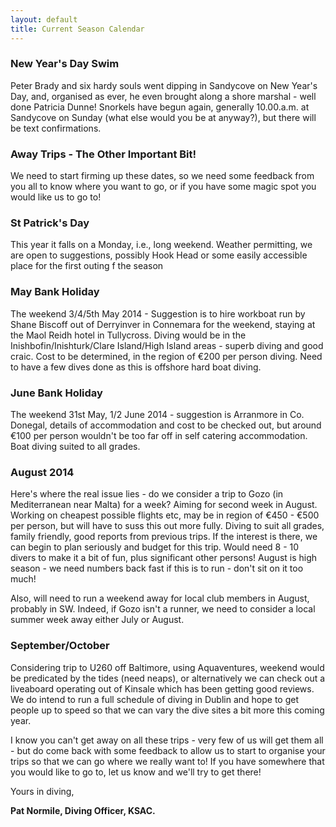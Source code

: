 ```yaml
---
layout: default
title: Current Season Calendar
---
```


### New Year's Day Swim
Peter Brady and six hardy souls went dipping in Sandycove on New Year's Day, and, organised as ever, he even brought along a shore marshal - well done Patricia Dunne! Snorkels have begun again, generally 10.00.a.m. at Sandycove on Sunday (what else would you be at anyway?), but there will be text confirmations.

### Away Trips - The Other Important Bit!
We need to start firming up these dates, so we need some feedback from you all to know where you want to go, or if you have some magic spot you would like us to go to!

### St Patrick's Day
This year it falls on a Monday, i.e., long weekend. Weather permitting, we are open to suggestions, possibly Hook Head or some easily accessible place for the first outing f the season

### May Bank Holiday
The weekend 3/4/5th May 2014 - Suggestion is to hire workboat run by Shane Biscoff out of Derryinver in Connemara for the weekend, staying at the Maol Reidh hotel in Tullycross.  Diving would be in the Inishbofin/Inishturk/Clare Island/High Island areas - superb diving and good craic. Cost to be determined, in the region of &euro;200 per person diving.  Need to have a few dives done as this is offshore hard boat diving.

### June Bank Holiday
The weekend  31st May, 1/2 June 2014 - suggestion is Arranmore in Co. Donegal, details of accommodation and cost to be checked out, but around &euro;100 per person wouldn't be too far off in self catering accommodation. Boat diving suited to all grades.

### August 2014
Here's where the real issue lies - do we consider a trip to Gozo (in Mediterranean near Malta) for a week? Aiming for second week in August.  Working on cheapest possible flights etc, may be in region of &euro;450 - &euro;500 per person, but will have to suss this out more fully. Diving to suit all grades, family friendly, good reports from previous trips.  If the interest is there, we can begin to plan seriously and budget for this trip.  Would need 8 - 10 divers to make it a bit of fun, plus significant other persons! August is high season - we need numbers back fast if this is to run - don't sit on it too much!

Also, will need to run a weekend away for local club members in August, probably in SW. Indeed, if Gozo isn't a runner, we need to consider a local summer week away either July or August.

### September/October
Considering trip to U260 off Baltimore, using Aquaventures, weekend would be predicated by the tides (need neaps), or alternatively we can check out a liveaboard operating out of Kinsale which has been getting good reviews.  We do intend to run a full schedule of diving in Dublin and hope to get people up to speed so that we can vary the dive sites a bit more this coming year.

I know you can't get away on all these trips - very few of us will get them all - but do come back with some feedback to allow us to start to organise your trips so that we can go where we really want to! If you have somewhere that you would like to go to, let us know and we'll try to get there!

Yours in diving,

**Pat Normile, Diving Officer, KSAC.**

